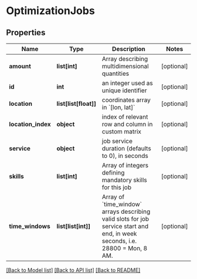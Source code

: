 # OptimizationJobs

## Properties
Name | Type | Description | Notes
------------ | ------------- | ------------- | -------------
**amount** | **list[int]** | Array describing multidimensional quantities  | [optional] 
**id** | **int** | an integer used as unique identifier  | [optional] 
**location** | **list[list[float]]** | coordinates array in &#x60;[lon, lat]&#x60;  | [optional] 
**location_index** | **object** | index of relevant row and column in custom matrix  | [optional] 
**service** | **object** | job service duration (defaults to 0), in seconds  | [optional] 
**skills** | **list[int]** | Array of integers defining mandatory skills for this job  | [optional] 
**time_windows** | **list[list[int]]** | Array of &#x60;time_window&#x60; arrays describing valid slots for job service start and end, in week seconds, i.e. 28800 &#x3D; Mon, 8 AM.  | [optional] 

[[Back to Model list]](../README.md#documentation_for_models) [[Back to API list]](../README.md#documentation_for_api_endpoints) [[Back to README]](../README.md)


